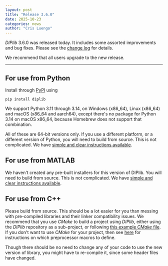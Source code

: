 ```yaml
---
layout: post
title: "Release 3.6.0"
date: 2025-10-23
categories: news
author: "Cris Luengo"
---
```


*DIPlib* 3.6.0 was released today. It includes some assorted improvements and bug fixes.
Please see the [change log](/changelogs/diplib_3.6.0.html) for details.

We recommend that all users upgrade to the new release.

---

## For use from Python

Install through [PyPI](https://pypi.org/project/diplib/) using

    pip install diplib

We support Python 3.11 through 3.14, on Windows (x86_64), Linux (x86_64) and macOS (x86_64 and aarch64),
except there's no package for Python 3.14 on macOS x86_64, because Homebrew does not support that combination.

All of these are 64-bit versions only. If you use a different platform, or a different version
of Python, you will need to build from source. This is not complicated. We have
[simple and clear instructions available](/diplib-docs/building_diplib.html).

## For use from MATLAB

We haven't created any pre-built installers for this version of DIPlib.
You will need to build from source. This is not complicated. We have
[simple and clear instructions available](/diplib-docs/building_diplib.html).

## For use from C++

Please build from source. This should be a lot easier for you than messing
with pre-compiled libraries and their linker compatibility issues. We recommend that you use *CMake*
to build a project using *DIPlib*, either using the *DIPlib* repository as a sub-project, or following
[this example *CMake* file](https://github.com/DIPlib/diplib/blob/master/examples/independent_project/CMakeLists.txt).
If you don't want to use *CMake* for your project, then see
[here](/diplib-docs/building_diplib.html#linking_diplib) for
instructions on which preprocessor macros to define.

Though there should be no need to change any of your code to use the new version of library,
you might have to re-compile it, since some header files have changed.
